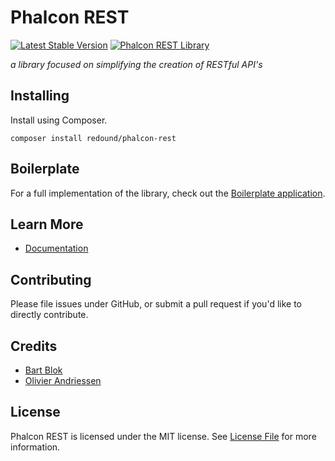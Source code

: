 # Phalcon REST

[![Latest Stable Version](https://poser.pugx.org/redound/phalcon-rest/v/stable)](https://packagist.org/packages/redound/phalcon-rest) 
[![Phalcon REST Library](http://phalconist.com/redound/phalcon-rest/default.svg)](http://phalconist.com/redound/phalcon-rest)

*a library focused on simplifying the creation of RESTful API's*

## Installing

Install using Composer.
````
composer install redound/phalcon-rest
````

## Boilerplate

For a full implementation of the library, check out the [Boilerplate application](https://github.com/redound/phalcon-rest-boilerplate).

## Learn More

- [Documentation](https://redound.gitbooks.io/phalcon-rest/content/index.html)

## Contributing

Please file issues under GitHub, or submit a pull request if you'd like to directly contribute.

## Credits

- [Bart Blok](https://github.com/bblok11)
- [Olivier Andriessen](https://github.com/olivierandriessen)

## License

Phalcon REST is licensed under the MIT license. See [License File](LICENSE.md) for more information.
